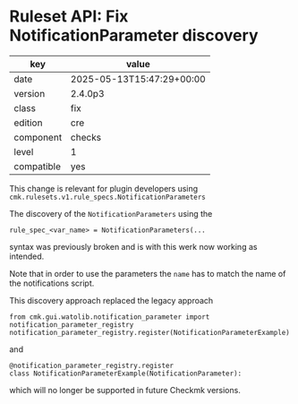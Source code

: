 [//]: # (werk v2)
# Ruleset API: Fix NotificationParameter discovery

key        | value
---------- | ---
date       | 2025-05-13T15:47:29+00:00
version    | 2.4.0p3
class      | fix
edition    | cre
component  | checks
level      | 1
compatible | yes

This change is relevant for plugin developers using `cmk.rulesets.v1.rule_specs.NotificationParameters`

The discovery of the `NotificationParameters` using the
```
rule_spec_<var_name> = NotificationParameters(...
```
syntax was previously broken and is with this werk now working as intended.

Note that in order to use the parameters the `name` has to match the name of the notifications script.

This discovery approach replaced the legacy approach
```
from cmk.gui.watolib.notification_parameter import notification_parameter_registry
notification_parameter_registry.register(NotificationParameterExample)
```
and
```
@notification_parameter_registry.register
class NotificationParameterExample(NotificationParameter):
```
which will no longer be supported in future Checkmk versions.

